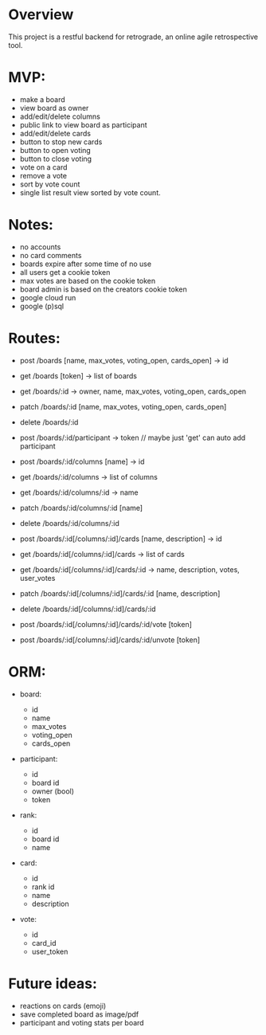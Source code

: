 # Overview

This project is a restful backend for retrograde, an online agile retrospective tool.

# MVP:
  - make a board
  - view board as owner
  - add/edit/delete columns
  - public link to view board as participant
  - add/edit/delete cards
  - button to stop new cards
  - button to open voting
  - button to close voting
  - vote on a card
  - remove a vote
  - sort by vote count
  - single list result view sorted by vote count.

# Notes:
  - no accounts
  - no card comments
  - boards expire after some time of no use
  - all users get a cookie token
  - max votes are based on the cookie token
  - board admin is based on the creators cookie token
  - google cloud run
  - google (p)sql

# Routes:
  - post    /boards [name, max_votes, voting_open, cards_open] -> id
  - get     /boards [token] -> list of boards
  - get     /boards/:id -> owner, name, max_votes, voting_open, cards_open
  - patch   /boards/:id [name, max_votes, voting_open, cards_open]
  - delete  /boards/:id

  - post    /boards/:id/participant -> token	// maybe just 'get' can auto add participant

  - post    /boards/:id/columns [name] -> id
  - get     /boards/:id/columns -> list of columns
  - get     /boards/:id/columns/:id -> name
  - patch   /boards/:id/columns/:id [name]
  - delete  /boards/:id/columns/:id

  - post    /boards/:id[/columns/:id]/cards [name, description] -> id
  - get     /boards/:id[/columns/:id]/cards -> list of cards
  - get     /boards/:id[/columns/:id]/cards/:id -> name, description, votes, user_votes
  - patch   /boards/:id[/columns/:id]/cards/:id [name, description]
  - delete  /boards/:id[/columns/:id]/cards/:id

  - post    /boards/:id[/columns/:id]/cards/:id/vote [token]
  - post    /boards/:id[/columns/:id]/cards/:id/unvote [token]

# ORM:
  - board:
    - id
    - name
    - max_votes
    - voting_open
    - cards_open

  - participant:
    - id
    - board id
    - owner (bool)
    - token

  - rank:
    - id
    - board id
    - name

  - card:
    - id
    - rank id
    - name
    - description

  - vote:
    - id
    - card_id
    - user_token

# Future ideas:
  - reactions on cards (emoji)
  - save completed board as image/pdf
  - participant and voting stats per board